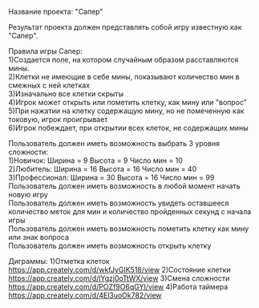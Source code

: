 Название проекта: "Сапер"


Результат проекта должен представлять собой игру известную как "Сапер".

Правила игры Сапер:  
1)Создается поле, на котором случайным образом расставляются мины.          
2)Клетки не имеющие в себе мины, показывают количество мин в смежных с ней клетках       
3)Изначально все клетки скрыты     
4)Игрок может открыть или пометить клетку, как мину или "вопрос"                
5)При нажатии на клетку содержащую мину, но не помеченную как токовую, игрок проигрывает     
6)Игрок побеждает, при открытии всех клеток, не содержащих мины       


Пользователь должен иметь возможность выбрать 3 уровня сложности:         
  1)Новичок:  Ширина = 9 Высота = 9 Число мин = 10      
  2)Любитель: Ширина = 16 Высота = 16 Число мин = 40        
  3)Профессионал: Ширина = 30 Высота = 16 Число мин = 99        
Пользователь должен иметь возможность в любой момент начать новую игру         
Пользователь должен иметь возможность увидеть оставшееся количество меток для мин и количество пройденных секунд с начала игры          
Пользователь должен иметь возможность пометить клетку как мину или знак вопроса     
Пользователь должен иметь возможность открыть клетку


Диграммы:
1)Отметка клеток https://app.creately.com/d/wkfJyGIK518/view
2)Состояние клетки https://app.creately.com/d/lYgzj0oTtWX/view
3)Смена сложности https://app.creately.com/d/POZf9O6qGYI/view
4)Работа таймера https://app.creately.com/d/4El3uoOk782/view
